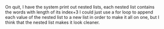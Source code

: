 On quit, I have the system print out nested lists, each nested list contains the words with length of its index+3
I could just use a for loop to append each value of the nested list to a new list in order to make it all on one,
but I think that the nested list makes it look cleaner. 